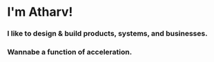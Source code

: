 # I'm Atharv!
### I like to design & build products, systems, and businesses.
### Wannabe a function of acceleration.
